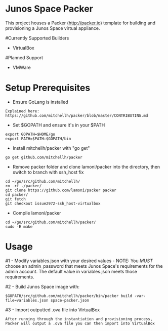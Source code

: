 # Junos Space Packer
This project houses a Packer (http://packer.io) template for building and provisioning a Junos Space virtual appliance.

#Currently Supported Builders
- VirtualBox

#Planned Support
- VMWare

# Setup Prerequisites

- Ensure GoLang is installed
```
Explained here: https://github.com/mitchellh/packer/blob/master/CONTRIBUTING.md
```

- Set $GOPATH and ensure it's in your $PATH
```
export GOPATH=$HOME/go
export PATH=$PATH:$GOPATH/bin
```

- Install mitchellh/packer with "go get"
```
go get github.com/mitchellh/packer
```

- Remove packer folder and clone lamoni/packer into the directory, then switch to branch with ssh_host fix
```
cd ~/go/src/github.com/mitchellh/
rm -rf ./packer/
git clone https://github.com/lamoni/packer packer
cd packer/
git fetch
git checkout issue2972-ssh_host-virtualbox
```

- Compile lamoni/packer
```
cd ~/go/src/github.com/mitchellh/packer/
sudo -E make
```


# Usage
#1 - Modify variables.json with your desired values
    - NOTE: You *MUST* choose an admin_password that meets Junos Space's requirements for the admin account.  The default value in variables.json meets those requirements.

#2 - Build Junos Space image with:
```
$GOPATH/src/github.com/mitchellh/packer/bin/packer build -var-file=variables.json space-packer.json
```

#3 - Import outputted .ova file into VirtualBox
```
After running through the instantiation and provisioning process, Packer will output a .ova file you can then import into VirtualBox
```
